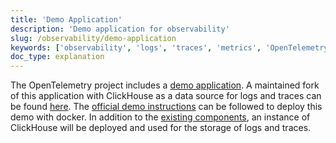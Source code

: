 ```yaml
---
title: 'Demo Application'
description: 'Demo application for observability'
slug: /observability/demo-application
keywords: ['observability', 'logs', 'traces', 'metrics', 'OpenTelemetry', 'Grafana', 'OTel']
doc_type: explanation
---
```


The OpenTelemetry project includes a [demo application](https://opentelemetry.io/docs/demo/). A maintained fork of this application with ClickHouse as a data source for logs and traces can be found [here](https://github.com/ClickHouse/opentelemetry-demo). The [official demo instructions](https://opentelemetry.io/docs/demo/docker-deployment/) can be followed to deploy this demo with docker. In addition to the [existing components](https://opentelemetry.io/docs/demo/collector-data-flow-dashboard/), an instance of ClickHouse will be deployed and used for the storage of logs and traces.
